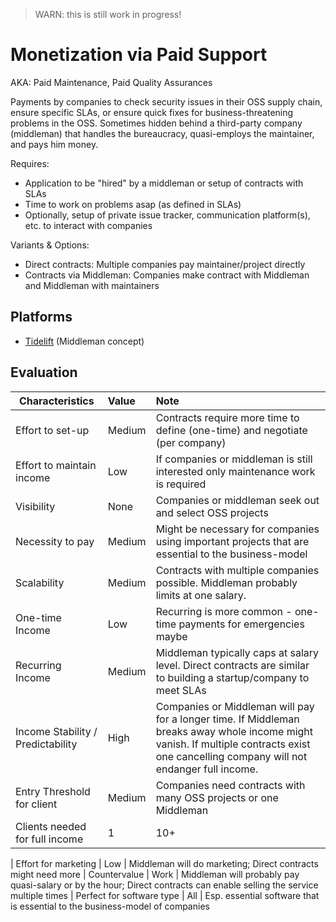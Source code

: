> WARN: this is still work in progress!

# Monetization via Paid Support
AKA: Paid Maintenance, Paid Quality Assurances

Payments by companies to check security issues in their OSS supply chain, ensure specific SLAs, or ensure quick fixes for business-threatening problems in the OSS. Sometimes hidden behind a third-party company (middleman) that handles the bureaucracy, quasi-employs the maintainer, and pays him money.

Requires:
* Application to be "hired" by a middleman or setup of contracts with SLAs
* Time to work on problems asap (as defined in SLAs)
* Optionally, setup of private issue tracker, communication platform(s), etc. to interact with companies

Variants & Options:
* Direct contracts: Multiple companies pay maintainer/project directly
* Contracts via Middleman: Companies make contract with Middleman and Middleman with maintainers

## Platforms
* [Tidelift](https://tidelift.com/) (Middleman concept)

## Evaluation

| Characteristics                   | Value  | Note |
| --------------------------------- |:------ |:---- |
| Effort to set-up                  | Medium | Contracts require more time to define (one-time) and negotiate (per company)
| Effort to maintain income         | Low    | If companies or middleman is still interested only maintenance work is required
| Visibility                        | None   | Companies or middleman seek out and select OSS projects
| Necessity to pay                  | Medium | Might be necessary for companies using important projects that are essential to the business-model 
| Scalability                       | Medium | Contracts with multiple companies possible. Middleman probably limits at one salary.
| One-time Income                   | Low    | Recurring is more common - one-time payments for emergencies maybe
| Recurring Income                  | Medium | Middleman typically caps at salary level. Direct contracts are similar to building a startup/company to meet SLAs
| Income Stability / Predictability | High   | Companies or Middleman will pay for a longer time. If Middleman breaks away whole income might vanish. If multiple contracts exist one cancelling company will not endanger full income.
| Entry Threshold for client        | Medium | Companies need contracts with many OSS projects or one Middleman
| Clients needed for full income    | 1 | 10+| One middleman or several companies; based on 5k USD (pre-Tax)

| Effort for marketing              | Low    | Middleman will do marketing; Direct contracts might need more
| Countervalue                      | Work   | Middleman will probably pay quasi-salary or by the hour; Direct contracts can enable selling the service multiple times
| Perfect for software type         | All    | Esp. essential software that is essential to the business-model of companies
